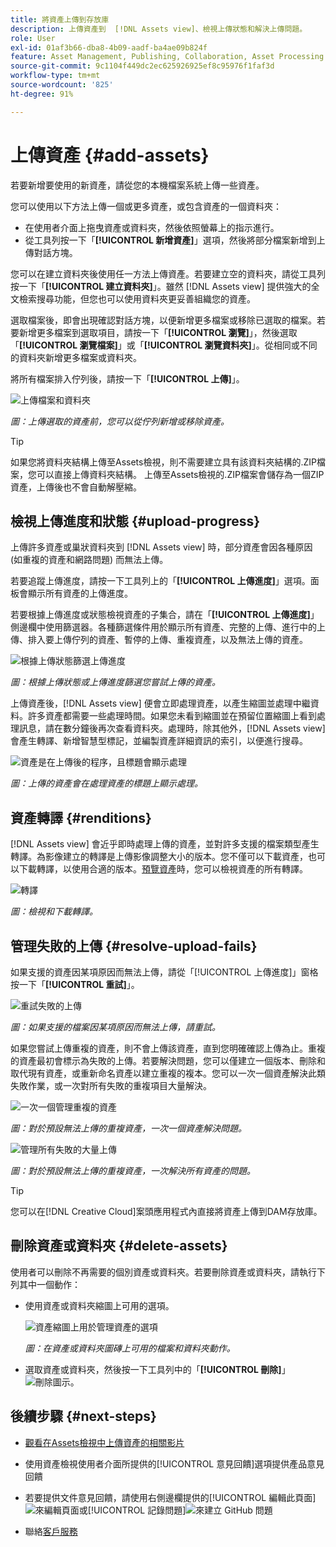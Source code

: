 ```yaml
---
title: 將資產上傳到存放庫
description: 上傳資產到  [!DNL Assets view]、檢視上傳狀態和解決上傳問題。
role: User
exl-id: 01af3b66-dba8-4b09-aadf-ba4ae09b824f
feature: Asset Management, Publishing, Collaboration, Asset Processing
source-git-commit: 9c1104f449dc2ec625926925ef8c95976f1faf3d
workflow-type: tm+mt
source-wordcount: '825'
ht-degree: 91%

---
```


# 上傳資產 {#add-assets}

若要新增要使用的新資產，請從您的本機檔案系統上傳一些資產。<!-- TBD: Many of the [common file formats are supported](/help/assets/supported-file-formats-assets-view.md). -->

您可以使用以下方法上傳一個或更多資產，或包含資產的一個資料夾：

* 在使用者介面上拖曳資產或資料夾，然後依照螢幕上的指示進行。
* 從工具列按一下「**[!UICONTROL 新增資產]**」選項，然後將部分檔案新增到上傳對話方塊。

<!-- TBD: Update this GIF
![Asset and nested folder upload demo](assets/do-not-localize/upload-assets.gif) -->

您可以在建立資料夾後使用任一方法上傳資產。若要建立空的資料夾，請從工具列按一下「**[!UICONTROL 建立資料夾]**」。雖然 [!DNL Assets view] 提供強大的全文檢索搜尋功能，但您也可以使用資料夾更妥善組織您的資產。

選取檔案後，即會出現確認對話方塊，以便新增更多檔案或移除已選取的檔案。若要新增更多檔案到選取項目，請按一下「**[!UICONTROL 瀏覽]**」，然後選取「**[!UICONTROL 瀏覽檔案]**」或「**[!UICONTROL 瀏覽資料夾]**」。從相同或不同的資料夾新增更多檔案或資料夾。

將所有檔案排入佇列後，請按一下「**[!UICONTROL 上傳]**」。

![上傳檔案和資料夾](assets/upload-browse-files-folders.png)

*圖：上傳選取的資產前，您可以從佇列新增或移除資產。*

>[!TIP]
>
>如果您將資料夾結構上傳至Assets檢視，則不需要建立具有該資料夾結構的.ZIP檔案，您可以直接上傳資料夾結構。 上傳至Assets檢視的.ZIP檔案會儲存為一個ZIP資產，上傳後也不會自動解壓縮。

## 檢視上傳進度和狀態 {#upload-progress}

上傳許多資產或巢狀資料夾到 [!DNL Assets view] 時，部分資產會因各種原因 (如重複的資產和網路問題) 而無法上傳。

若要追蹤上傳進度，請按一下工具列上的「**[!UICONTROL 上傳進度]**」選項。面板會顯示所有資產的上傳進度。

若要根據上傳進度或狀態檢視資產的子集合，請在「**[!UICONTROL 上傳進度]**」側邊欄中使用篩選器。各種篩選條件用於顯示所有資產、完整的上傳、進行中的上傳、排入要上傳佇列的資產、暫停的上傳、重複資產，以及無法上傳的資產。

![根據上傳狀態篩選上傳進度](assets/filter-upload-progress.png)

*圖：根據上傳狀態或上傳進度篩選您嘗試上傳的資產。*

上傳資產後，[!DNL Assets view] 便會立即處理資產，以產生縮圖並處理中繼資料。許多資產都需要一些處理時間。如果您未看到縮圖並在預留位置縮圖上看到處理訊息，請在數分鐘後再次查看資料夾。處理時，除其他外，[!DNL Assets view] 會產生轉譯、新增智慧型標記，並編製資產詳細資訊的索引，以便進行搜尋。

![資產是在上傳後的程序，且標題會顯示處理](assets/upload-processing.png)

*圖：上傳的資產會在處理資產的標題上顯示處理。*

## 資產轉譯 {#renditions}

[!DNL Assets view] 會近乎即時處理上傳的資產，並對許多支援的檔案類型產生轉譯。為影像建立的轉譯是上傳影像調整大小的版本。您不僅可以下載資產，也可以下載轉譯，以使用合適的版本。[預覽資產](/help/assets/navigate-assets-view.md#preview-assets)時，您可以檢視資產的所有轉譯。

![轉譯](assets/renditions-view-download.png)

*圖：檢視和下載轉譯。*

## 管理失敗的上傳 {#resolve-upload-fails}

如果支援的資產因某項原因而無法上傳，請從「[!UICONTROL 上傳進度]」窗格按一下「**[!UICONTROL 重試]**」。

![重試失敗的上傳](assets/upload-retry.png)

*圖：如果支援的檔案因某項原因而無法上傳，請重試。*

如果您嘗試上傳重複的資產，則不會上傳該資產，直到您明確確認上傳為止。重複的資產最初會標示為失敗的上傳。若要解決問題，您可以僅建立一個版本、刪除和取代現有資產，或重新命名資產以建立重複的複本。您可以一次一個資產解決此類失敗作業，或一次對所有失敗的重複項目大量解決。

![一次一個管理重複的資產](assets/uploads-manage-duplicates.png)

*圖：對於預設無法上傳的重複資產，一次一個資產解決問題。*

![管理所有失敗的大量上傳](assets/upload-progress-manage-failed-uploads.png)

*圖：對於預設無法上傳的重複資產，一次解決所有資產的問題。*

>[!TIP]
>
>您可以在[!DNL Creative Cloud]案頭應用程式內直接將資產上傳到DAM存放庫。
<!--TBD
See how [[!DNL Assets view] integrates with [!DNL Adobe Asset Link]](/help/assets/integration-assets-view.md).
-->

## 刪除資產或資料夾 {#delete-assets}

使用者可以刪除不再需要的個別資產或資料夾。若要刪除資產或資料夾，請執行下列其中一個動作：

* 使用資產或資料夾縮圖上可用的選項。

  ![資產縮圖上用於管理資產的選項](assets/options-on-thumbnail.png)

  *圖：在資產或資料夾圖磚上可用的檔案和資料夾動作。*

* 選取資產或資料夾，然後按一下工具列中的「**[!UICONTROL 刪除]**」![刪除圖示](assets/do-not-localize/delete-icon.png)。

## 後續步驟 {#next-steps}

* [觀看在Assets檢視中上傳資產的相關影片](https://experienceleague.adobe.com/docs/experience-manager-learn/assets-essentials/basics/creating.html?lang=zh-Hant)

* 使用資產檢視使用者介面所提供的[!UICONTROL 意見回饋]選項提供產品意見回饋

* 若要提供文件意見回饋，請使用右側邊欄提供的[!UICONTROL 編輯此頁面]![來編輯頁面](assets/do-not-localize/edit-page.png)或[!UICONTROL 記錄問題]![來建立 GitHub 問題](assets/do-not-localize/github-issue.png)

* 聯絡[客戶服務](https://experienceleague.adobe.com/zh-hant?support-solution=General#support)

